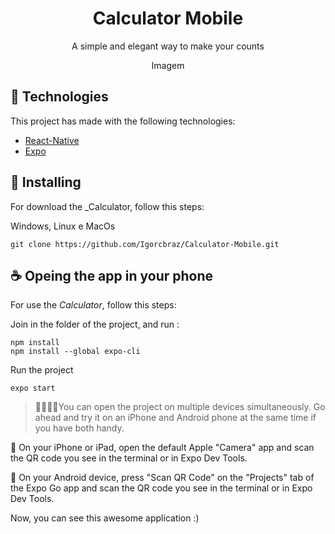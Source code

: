 <!-- Logo -->
<div align="center">
  <h1>Calculator Mobile</h1>
  <p>A simple and elegant way to make your counts</p>
</div>

<div align="center">
  Imagem
</div>

## 🧪 Technologies

This project has made with the following technologies:
- [React-Native](https://reactnative.dev/)
- [Expo](https://expo.dev/)

## 🚀 Installing

For download the _Calculator, follow this steps:

Windows, Linux e MacOs
```
git clone https://github.com/Igorcbraz/Calculator-Mobile.git
```

## ☕ Opeing the app in your phone 

For use the _Calculator_, follow this steps:

Join in the folder of the project, and run :
```
npm install
npm install --global expo-cli
```
Run the project
```
expo start
```

> 👨‍👩‍👧‍👧You can open the project on multiple devices simultaneously. Go ahead and try it on an iPhone and Android phone at the same time if you have both handy.

🍎 On your iPhone or iPad, open the default Apple "Camera" app and scan the QR code you see in the terminal or in Expo Dev Tools.

🤖 On your Android device, press "Scan QR Code" on the "Projects" tab of the Expo Go app and scan the QR code you see in the terminal or in Expo Dev Tools.

Now, you can see this awesome application :)

